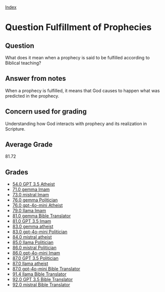 
[Index](../../index.md)
# Question Fulfillment of Prophecies
## Question
What does it mean when a prophecy is said to be fulfilled according to Biblical teaching?

## Answer from notes
When a prophecy is fulfilled, it means that God causes to happen what was predicted in the prophecy.

## Concern used for grading
Understanding how God interacts with prophecy and its realization in Scripture.

## Average Grade
81.72

## Grades
 * [54.0 GPT 3.5 Atheist](../answers/GPT_3.5_Atheist/Fulfillment_of_Prophecies.md)
 * [71.0 gemma Imam](../answers/gemma_Imam/Fulfillment_of_Prophecies.md)
 * [73.0 mistral Imam](../answers/mistral_Imam/Fulfillment_of_Prophecies.md)
 * [76.0 gemma Politician](../answers/gemma_Politician/Fulfillment_of_Prophecies.md)
 * [76.0 gpt-4o-mini Atheist](../answers/gpt-4o-mini_Atheist/Fulfillment_of_Prophecies.md)
 * [79.0 llama Imam](../answers/llama_Imam/Fulfillment_of_Prophecies.md)
 * [81.0 gemma Bible Translator](../answers/gemma_Bible_Translator/Fulfillment_of_Prophecies.md)
 * [81.0 GPT 3.5 Imam](../answers/GPT_3.5_Imam/Fulfillment_of_Prophecies.md)
 * [83.0 gemma atheist](../answers/gemma_atheist/Fulfillment_of_Prophecies.md)
 * [83.0 gpt-4o-mini Politician](../answers/gpt-4o-mini_Politician/Fulfillment_of_Prophecies.md)
 * [84.0 mistral atheist](../answers/mistral_atheist/Fulfillment_of_Prophecies.md)
 * [85.0 llama Politician](../answers/llama_Politician/Fulfillment_of_Prophecies.md)
 * [86.0 mistral Politician](../answers/mistral_Politician/Fulfillment_of_Prophecies.md)
 * [86.0 gpt-4o-mini Imam](../answers/gpt-4o-mini_Imam/Fulfillment_of_Prophecies.md)
 * [87.0 GPT 3.5 Politician](../answers/GPT_3.5_Politician/Fulfillment_of_Prophecies.md)
 * [87.0 llama atheist](../answers/llama_atheist/Fulfillment_of_Prophecies.md)
 * [87.0 gpt-4o-mini Bible Translator](../answers/gpt-4o-mini_Bible_Translator/Fulfillment_of_Prophecies.md)
 * [91.4 llama Bible Translator](../answers/llama_Bible_Translator/Fulfillment_of_Prophecies.md)
 * [92.0 GPT 3.5 Bible Translator](../answers/GPT_3.5_Bible_Translator/Fulfillment_of_Prophecies.md)
 * [92.0 mistral Bible Translator](../answers/mistral_Bible_Translator/Fulfillment_of_Prophecies.md)
